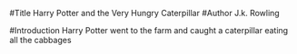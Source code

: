 #Title
Harry Potter and the Very Hungry Caterpillar
#Author
J.k. Rowling

#Introduction
Harry Potter went to the farm and caught a caterpillar eating all the cabbages 
